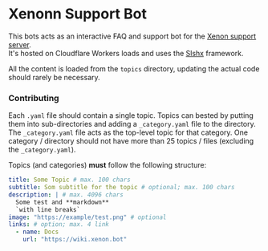 # Xenonn Support Bot

This bots acts as an interactive FAQ and support bot for the [Xenon support server](https://xenon.bot/support).  
It's hosted on Cloudflare Workers loads and uses the [Slshx](https://github.com/mrbbot/slshx) framework.

All the content is loaded from the `topics` directory, updating the actual code should rarely be necessary.

### Contributing

Each `.yaml` file should contain a single topic. Topics can bested by putting them into sub-directories and adding a `_category.yaml` file to the directory. The `_category.yaml` file acts as the top-level topic for that category.
One category / directory should not have more than 25 topics / files (excluding the `_category.yaml`).

Topics (and categories) **must** follow the following structure:

```yaml
title: Some Topic # max. 100 chars
subtitle: Som subtitle for the topic # optional; max. 100 chars
description: | # max. 4096 chars
  Some test and **markdown**
  `with line breaks`
image: "https://example/test.png" # optional
links: # option; max. 4 link
  - name: Docs
    url: "https://wiki.xenon.bot"
```
